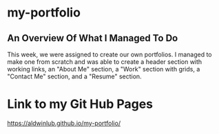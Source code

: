 # my-portfolio

## An Overview Of What I Managed To Do

This week, we were assigned to create our own portfolios. I managed to make one from scratch and was able to create a header section with working links, an "About Me" section, a "Work" section with grids, a "Contact Me" section, and a "Resume" section.

# Link to my Git Hub Pages

https://aldwinlub.github.io/my-portfolio/


